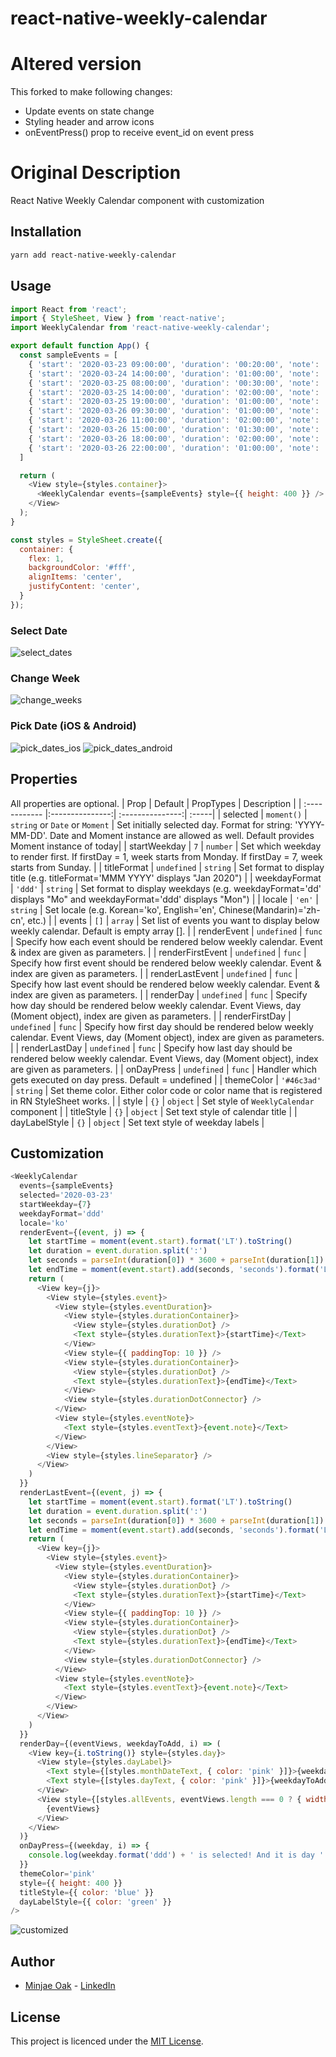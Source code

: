 # react-native-weekly-calendar

# Altered version

This forked to make following changes:
- Update events on state change
- Styling header and arrow icons
- onEventPress() prop to receive event_id on event press


# Original Description

React Native Weekly Calendar component with customization

## Installation
```bash
yarn add react-native-weekly-calendar
```


## Usage
```javascript
import React from 'react';
import { StyleSheet, View } from 'react-native';
import WeeklyCalendar from 'react-native-weekly-calendar';

export default function App() {
  const sampleEvents = [
    { 'start': '2020-03-23 09:00:00', 'duration': '00:20:00', 'note': 'Walk my dog' },
    { 'start': '2020-03-24 14:00:00', 'duration': '01:00:00', 'note': 'Doctor\'s appointment' },
    { 'start': '2020-03-25 08:00:00', 'duration': '00:30:00', 'note': 'Morning exercise' },
    { 'start': '2020-03-25 14:00:00', 'duration': '02:00:00', 'note': 'Meeting with client' },
    { 'start': '2020-03-25 19:00:00', 'duration': '01:00:00', 'note': 'Dinner with family' },
    { 'start': '2020-03-26 09:30:00', 'duration': '01:00:00', 'note': 'Schedule 1' },
    { 'start': '2020-03-26 11:00:00', 'duration': '02:00:00', 'note': 'Schedule 2' },
    { 'start': '2020-03-26 15:00:00', 'duration': '01:30:00', 'note': 'Schedule 3' },
    { 'start': '2020-03-26 18:00:00', 'duration': '02:00:00', 'note': 'Schedule 4' },
    { 'start': '2020-03-26 22:00:00', 'duration': '01:00:00', 'note': 'Schedule 5' }
  ]

  return (
    <View style={styles.container}>
      <WeeklyCalendar events={sampleEvents} style={{ height: 400 }} />
    </View>
  );
}

const styles = StyleSheet.create({
  container: {
    flex: 1,
    backgroundColor: '#fff',
    alignItems: 'center',
    justifyContent: 'center',
  }
});
```

### Select Date
![select_dates](https://user-images.githubusercontent.com/8908724/77604941-04b48a00-6f57-11ea-93b2-8e9179ef3255.gif)

### Change Week
![change_weeks](https://user-images.githubusercontent.com/8908724/77604967-11d17900-6f57-11ea-90cf-f14250211121.gif)

### Pick Date (iOS & Android)
![pick_dates_ios](https://user-images.githubusercontent.com/8908724/77604971-15650000-6f57-11ea-9e53-d9a3c3c091f1.gif)
![pick_dates_android](https://user-images.githubusercontent.com/8908724/77611922-fe7bd900-6f69-11ea-85e3-9dd3eacaabf5.gif)


## Properties
All properties are optional.
| Prop  | Default  | PropTypes | Description |
| :------------ |:---------------:| :---------------:| :-----|
| selected | `moment()` | `string` or `Date` or `Moment` | Set initially selected day. Format for string: 'YYYY-MM-DD'. Date and Moment instance are allowed as well. Default provides Moment instance of today|
| startWeekday | `7` | `number` | Set which weekday to render first. If firstDay = 1, week starts from Monday. If firstDay = 7, week starts from Sunday. |
| titleFormat | `undefined` | `string` | Set format to display title (e.g. titleFormat='MMM YYYY' displays "Jan 2020") |
| weekdayFormat | `'ddd'` | `string` | Set format to display weekdays (e.g. weekdayFormat='dd' displays "Mo" and weekdayFormat='ddd' displays "Mon") |
| locale | `'en'` | `string` | Set locale (e.g. Korean='ko', English='en', Chinese(Mandarin)='zh-cn', etc.) |
| events | `[]` | `array` | Set list of events you want to display below weekly calendar. Default is empty array []. |
| renderEvent | `undefined` | `func` | Specify how each event should be rendered below weekly calendar. Event & index are given as parameters. |
| renderFirstEvent | `undefined` | `func` | Specify how first event should be rendered below weekly calendar. Event & index are given as parameters. |
| renderLastEvent | `undefined` | `func` | Specify how last event should be rendered below weekly calendar. Event & index are given as parameters. |
| renderDay | `undefined` | `func` | Specify how day should be rendered below weekly calendar. Event Views, day (Moment object), index are given as parameters. |
| renderFirstDay | `undefined` | `func` | Specify how first day should be rendered below weekly calendar. Event Views, day (Moment object), index are given as parameters. |
| renderLastDay | `undefined` | `func` | Specify how last day should be rendered below weekly calendar. Event Views, day (Moment object), index are given as parameters. |
| onDayPress |  `undefined` | `func` | Handler which gets executed on day press. Default = undefined |
| themeColor | `'#46c3ad'` | `string` | Set theme color. Either color code or color name that is registered in RN StyleSheet works. |
| style | `{}` | `object` | Set style of `WeeklyCalendar` component |
| titleStyle | `{}` | `object` | Set text style of calendar title |
| dayLabelStyle | `{}` | `object` | Set text style of weekday labels |

## Customization
```javascript
<WeeklyCalendar
  events={sampleEvents} 
  selected='2020-03-23'
  startWeekday={7}
  weekdayFormat='ddd'
  locale='ko'
  renderEvent={(event, j) => {
    let startTime = moment(event.start).format('LT').toString()
    let duration = event.duration.split(':')
    let seconds = parseInt(duration[0]) * 3600 + parseInt(duration[1]) * 60 + parseInt(duration[2])
    let endTime = moment(event.start).add(seconds, 'seconds').format('LT').toString()
    return (
      <View key={j}>
        <View style={styles.event}>
          <View style={styles.eventDuration}>
            <View style={styles.durationContainer}>
              <View style={styles.durationDot} />
              <Text style={styles.durationText}>{startTime}</Text>
            </View>
            <View style={{ paddingTop: 10 }} />
            <View style={styles.durationContainer}>
              <View style={styles.durationDot} />
              <Text style={styles.durationText}>{endTime}</Text>
            </View>
            <View style={styles.durationDotConnector} />
          </View>
          <View style={styles.eventNote}>
            <Text style={styles.eventText}>{event.note}</Text>
          </View>
        </View>
        <View style={styles.lineSeparator} />
      </View>
    )
  }}
  renderLastEvent={(event, j) => {
    let startTime = moment(event.start).format('LT').toString()
    let duration = event.duration.split(':')
    let seconds = parseInt(duration[0]) * 3600 + parseInt(duration[1]) * 60 + parseInt(duration[2])
    let endTime = moment(event.start).add(seconds, 'seconds').format('LT').toString()
    return (
      <View key={j}>
        <View style={styles.event}>
          <View style={styles.eventDuration}>
            <View style={styles.durationContainer}>
              <View style={styles.durationDot} />
              <Text style={styles.durationText}>{startTime}</Text>
            </View>
            <View style={{ paddingTop: 10 }} />
            <View style={styles.durationContainer}>
              <View style={styles.durationDot} />
              <Text style={styles.durationText}>{endTime}</Text>
            </View>
            <View style={styles.durationDotConnector} />
          </View>
          <View style={styles.eventNote}>
            <Text style={styles.eventText}>{event.note}</Text>
          </View>
        </View>
      </View>
    )
  }}
  renderDay={(eventViews, weekdayToAdd, i) => (
    <View key={i.toString()} style={styles.day}>
      <View style={styles.dayLabel}>
        <Text style={[styles.monthDateText, { color: 'pink' }]}>{weekdayToAdd.format('M/D').toString()}</Text>
        <Text style={[styles.dayText, { color: 'pink' }]}>{weekdayToAdd.format('ddd').toString()}</Text>
      </View>
      <View style={[styles.allEvents, eventViews.length === 0 ? { width: '100%', backgroundColor: 'pink' } : {}]}>
        {eventViews}
      </View>
    </View>
  )}
  onDayPress={(weekday, i) => {
    console.log(weekday.format('ddd') + ' is selected! And it is day ' + (i+1) + ' of the week!')
  }}
  themeColor='pink'
  style={{ height: 400 }}
  titleStyle={{ color: 'blue' }}
  dayLabelStyle={{ color: 'green' }}
/>
```
![customized](https://user-images.githubusercontent.com/8908724/77616782-d5614580-6f75-11ea-8736-6e315ad8802d.png)

## Author
* [Minjae Oak](https://github.com/codeinjuice/) - [LinkedIn](http://linkedin.com/in/minjae-oak)

## License
This project is licenced under the [MIT License](http://opensource.org/licenses/mit-license.html).
